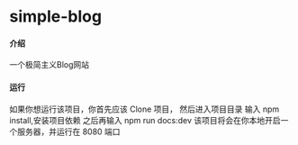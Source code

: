# simple-blog

#### 介绍
一个极简主义Blog网站

#### 运行
如果你想运行该项目，你首先应该 Clone 项目，
然后进入项目目录 输入 npm install,安装项目依赖
之后再输入 npm run docs:dev 该项目将会在你本地开启一个服务器，并运行在 8080 端口
